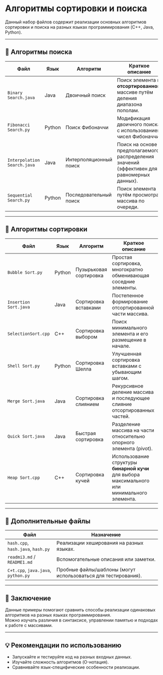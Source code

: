 # Алгоритмы сортировки и поиска

Данный набор файлов содержит реализации основных алгоритмов сортировки и поиска на разных языках программирования (C++, Java, Python).  

---

## 📌 Алгоритмы поиска

| Файл | Язык | Алгоритм | Краткое описание |
|-----|------|----------|-----------------|
| `Binary Search.java` | Java | Двоичный поиск | Поиск элемента в **отсортированном** массиве путём деления диапазона пополам. |
| `Fibonacci Search.py` | Python | Поиск Фибоначчи | Модификация двоичного поиска с использованием чисел Фибоначчи. |
| `Interpolation Search.java` | Java | Интерполяционный поиск | Поиск на основе предполагаемого распределения значений (эффективен для равномерных данных). |
| `Sequential Search.py` | Python | Последовательный поиск | Поиск элемента путём просмотра массива по очереди. |

---

## 🔄 Алгоритмы сортировки

| Файл | Язык | Алгоритм | Краткое описание |
|-----|------|----------|-----------------|
| `Bubble Sort.py` | Python | Пузырьковая сортировка | Простая сортировка, многократно обменивающая соседние элементы. |
| `Insertion Sort.java` | Java | Сортировка вставками | Постепенное формирование отсортированной части массива. |
| `SelectionSort.cpp` | C++ | Сортировка выбором | Поиск минимального элемента и его размещение в начале. |
| `Shell Sort.py` | Python | Сортировка Шелла | Улучшенная сортировка вставками с убывающим шагом. |
| `Merge Sort.java` | Java | Сортировка слиянием | Рекурсивное деление массива и последующее слияние отсортированных частей. |
| `Quick Sort.java` | Java | Быстрая сортировка | Разделение массива на части относительно опорного элемента (pivot). |
| `Heap Sort.cpp` | C++ | Сортировка кучей | Использование структуры **бинарной кучи** для выбора максимального или минимального элемента. |

---

## 🧱 Дополнительные файлы

| Файл | Назначение |
|-----|------------|
| `hash.cpp`, `hash.java`, `hash.py` | Реализации хеширования на разных языках. |
| `readmi3.md` / `README1.md` | Вспомогательные описания или заметки. |
| `C+t.cpp`, `java.java`, `python.py` | Пробные файлы/шаблоны (могут использоваться для тестирования). |

---

## 🏁 Заключение

Данные примеры помогают сравнить способы реализации одинаковых алгоритмов на разных языках программирования.  
Можно изучать различия в синтаксисе, управлении памятью и подходах к работе с массивами.

---

## 💡 Рекомендации по использованию

- Запускайте и тестируйте код на разных входных данных.
- Изучайте сложность алгоритмов (O-нотация).
- Сравнивайте язык-специфические особенности реализации.
